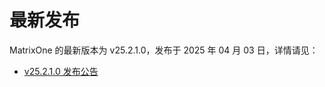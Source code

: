 # **最新发布**

MatrixOne 的最新版本为 v25.2.1.0，发布于 2025 年 04 月 03 日，详情请见：  

* [v25.2.1.0 发布公告](../Release-Notes/v25.2.1.0.md)
